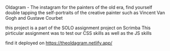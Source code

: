 Oldagram - The instagram for the painters of the old era, find yourself double tapping the self-portraits of the creative painter such as Vincent Van Gogh and Gustave Courbet

this project is a part of the SOLO assignment project on Scrimba 
This pirticular assignment was to test our CSS skills as well as the JS skills

find it deployed on https://theoldagram.netlify.app/
